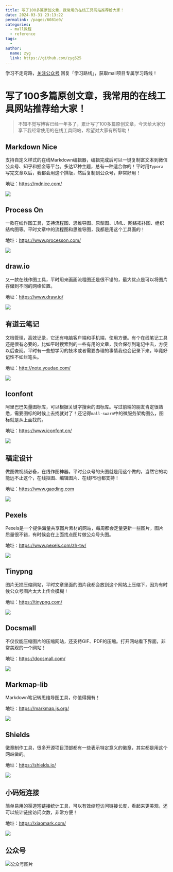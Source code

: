 ```yaml
---
title: 写了100多篇原创文章，我常用的在线工具网站推荐给大家！
date: 2024-03-31 23:13:22
permalink: /pages/6081e0/
categories:
  - mall教程
  - reference
tags:
  - 
author: 
  name: zyg
  link: https://github.com/zyg525
---
```

学习不走弯路，[关注公众号](#公众号) 回复「学习路线」，获取mall项目专属学习路线！

# 写了100多篇原创文章，我常用的在线工具网站推荐给大家！

> 不知不觉写博客已经一年多了，累计写了100多篇原创文章，今天给大家分享下我经常使用的在线工具网站，希望对大家有所帮助！

## Markdown Nice

支持自定义样式的在线Markdown编辑器，编辑完成后可以一键复制富文本到微信公众号、知乎和掘金等平台。多达17种主题，总有一种适合你的！平时用`Typora`写完文章以后，我都会用这个排版，然后复制到公众号，非常好用！

地址：https://mdnice.com/

![](/img/mall/my_web_tools_01.png)

## Process On

一款在线作图工具，支持流程图、思维导图、原型图、UML、网络拓扑图、组织结构图等。平时文章中的流程图和思维导图，我都是用这个工具画的！

地址：https://www.processon.com/

![](/img/mall/my_web_tools_02.png)

## draw.io

又一款在线作图工具，平时用来画画流程图还是很不错的，最大优点是可以将图片存储到不同的网络位置。

地址：https://www.draw.io/

![](/img/mall/my_web_tools_03.png)

## 有道云笔记

文档管理，高效记录，它还有电脑客户端和手机端，使用方便。有个在线笔记工具还是很有必要的，比如平时搜索到的一些有用的文章，我会保存到笔记中去，方便以后查阅。平时有一些想学习的技术或者需要办理的事情我也会记录下来，毕竟好记性不如烂笔头。

地址：http://note.youdao.com/

![](/img/mall/my_web_tools_04.png)

## Iconfont

阿里巴巴矢量图标库，可以根据关键字搜索的图标库。写过前端的朋友肯定很熟悉，需要图标的时候上去找就对了！还记得`mall-swarm`中的微服务架构图么，图标就是从上面找的。

地址：https://www.iconfont.cn/

![](/img/mall/my_web_tools_05.png)

## 稿定设计

做图做视频必备，在线作图神器。平时公众号的头图就是用这个做的，当然它的功能远不止这个，在线抠图、编辑图片、在线PS也都支持！

地址：https://www.gaoding.com

![](/img/mall/my_web_tools_06.png)

## Pexels

Pexels是一个提供海量共享图片素材的网站，每周都会定量更新一些图片，图片质量很不错，有时候会在上面找点图片做公众号头图。

地址：https://www.pexels.com/zh-tw/

![](/img/mall/my_web_tools_07.png)

## Tinypng

图片无损压缩网站，平时文章里面的图片我都会放到这个网站上压缩下，因为有时候公众号图片太大上传会模糊！

地址：https://tinypng.com/

![](/img/mall/my_web_tools_08.png)

## Docsmall

不仅仅能压缩图片的压缩网站，还支持GIF、PDF的压缩。打开网站看下界面，非常美观的一个网站！

地址：https://docsmall.com/

![](/img/mall/my_web_tools_09.png)

## Markmap-lib

Markdown笔记转思维导图工具，你值得拥有！

地址：https://markmap.js.org/

![](/img/mall/my_web_tools_10.png)

## Shields

徽章制作工具，很多开源项目顶部都有一些表示特定意义的徽章，其实都是用这个网站做的。

地址：https://shields.io/

![](/img/mall/my_web_tools_11.png)

## 小码短连接

简单易用的渠道短链接统计工具，可以有效缩短访问链接长度，看起来更美观，还可以统计链接访问次数，非常方便！

地址：https://xiaomark.com/

![](/img/mall/my_web_tools_12.png)

## 公众号

![公众号图片](http://macro-oss.oss-cn-shenzhen.aliyuncs.com/mall/banner/qrcode_for_macrozheng_258.jpg)
